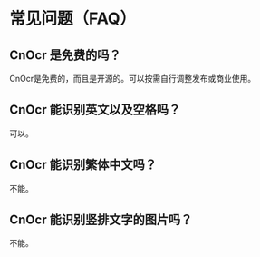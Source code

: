 # 常见问题（FAQ）

## CnOcr 是免费的吗？

CnOcr是免费的，而且是开源的。可以按需自行调整发布或商业使用。


## CnOcr 能识别英文以及空格吗？

可以。

## CnOcr 能识别繁体中文吗？

不能。

## CnOcr 能识别竖排文字的图片吗？

不能。

